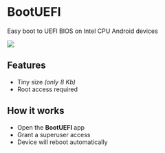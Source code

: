 # BootUEFI
Easy boot to UEFI BIOS on Intel CPU Android devices

<a href="https://github.com/Keddnyo/BootUEFI/releases"><img src="https://img.shields.io/github/downloads/keddnyo/bootuefi/total?style=for-the-badge"></a>

## Features
* Tiny size *(only 8 Kb)*
* Root access required

## How it works
* Open the **BootUEFI** app
* Grant a superuser access
* Device will reboot automatically
